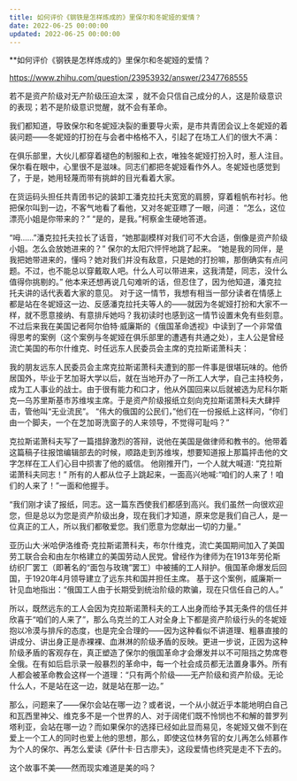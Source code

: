 ```yaml
---
title: 如何评价《钢铁是怎样炼成的》里保尔和冬妮娅的爱情？
date: 2022-06-25 00:00:00
updated: 2022-06-25 00:00:00
---
```


**如何评价《钢铁是怎样炼成的》里保尔和冬妮娅的爱情？

https://www.zhihu.com/question/23953932/answer/2347768555

若不是资产阶级对无产阶级压迫太深 ，就不会只信自己成分的人，这是阶级意识的表现；若不是阶级意识觉醒，就不会有革命。

我们都知道，导致保尔和冬妮娅决裂的重要导火索，是市共青团会议上冬妮娅的着装问题——冬妮娅的打扮在与会者中格格不入，引起了在场工人们的很大不满：

在俱乐部里，大伙儿都穿着褪色的制服和上衣，唯独冬妮娅打扮入时，惹人注目。保尔看在眼中，心里很不是滋味。同志们都把冬妮娅看作外人。冬妮娅也感觉到了，于是，她用轻蔑而带有挑衅的目光看着大家。

在货运码头担任共青团书记的装卸工潘克拉托夫宽宽的肩膀，穿着粗帆布衬衫。他把保尔叫到一边，不客气地看了看他，又对冬妮亚瞟了一眼，问道：
“怎么，这位漂亮小姐是你带来的？”
“是的，是我。”柯察金生硬地答道。

“呣……”潘克拉托夫拉长了话音，“她那副模样对我们可不大合适，倒像是资产阶级小姐。怎么会放她进来的？”
保尔的太阳穴怦怦地跳了起来。
“她是我的同伴，是我把她带进来的，懂吗？她对我们并没有敌意，只是她的打扮嘛，那倒确实有点问题。不过，也不能总以穿戴取人吧。什么人可以带进来，这我清楚，同志，没什么值得你挑剔的。”
他本来还想再说几句难听的话，但忍住了，因为他知道，潘克拉托夫讲的话代表着大家的意见。
对于这一情节，我想有相当一部分读者在情感上都是站在冬妮娅这一边、反感潘克拉托夫等人的——就因为冬妮娅打扮和大家不一样，就不愿意接纳、有意排斥她吗？我初读时也感到这一情节设置未免有些刻意。不过后来我在美国记者阿尔伯特·威廉斯的《俄国革命透视》中读到了一个非常值得思考的案例（这个案例与冬妮娅在俱乐部里的遭遇有共通之处），主人公是曾经流亡美国的布尔什维克、时任远东人民委员会主席的克拉斯诺萧科夫：

我的朋友远东人民委员会主席克拉斯诺萧科夫遭到的那一件事是很堪玩味的。他侨居国外，毕业于艺加哥大学以后，就在当地开办了一所工人大学，自己主持校务，成为工人事业的战士。由于很有能力和口才，他从外国回来以后就被选为尼科尔斯克—乌苏里斯基市苏维埃主席。于是资产阶级报纸立刻向克拉斯诺萧科夫大肆抨击，管他叫“无业流民”。
“伟大的俄国的公民们，”他们在一份报纸上这样问，“你们由一个脚夫，一个在芝加哥洗窗子的人来领导，不觉得可耻吗？”

克拉斯诺萧科夫写了一篇措辞激烈的答辩，说他在美国是做律师和教书的。他带着这篇稿子往报馆编辑部去的时候，顺路走到苏维埃，想要知道报上那篇抨击他的文字怎样在工人们心目中损害了他的威信。
他刚推开门，一个人就大喊道∶
“克拉斯诺萧科夫同志！”
所有的人都从位子上跳起来，一面高兴地喊∶“咱们的人来了！咱们的人来了！”一面和他握手。

“我们刚才读了报纸，同志。这一篇东西使我们都感到高兴。我们虽然一向很欢迎您，但是总以为您是资产阶级出身，现在我们才知道，原来您是我们自己人，是一位真正的工人，所以我们都敬爱您。我们愿意为您献出一切的力量。”

亚历山大·米哈伊洛维奇·克拉斯诺萧科夫，布尔什维克，流亡美国期间加入了美国劳工联合会和由左尔格建立的美国劳动人民党。曾经作为律师为在1913年劳伦斯纺织厂罢工（即著名的“面包与玫瑰”罢工）中被捕的工人辩护。俄国革命爆发后回国，于1920年4月领导建立了远东共和国并担任主席。
基于这个案例，威廉斯一针见血地指出：“俄国工人由于长期受到统治阶级的欺骗，现在只信任自己的人。”

所以，既然远东的工人会因为克拉斯诺萧科夫的工人出身而给予其无条件的信任并欣喜于“咱们的人来了”，那么乌克兰的工人对全身上下都是资产阶级行头的冬妮娅抱以冷漠与排斥的态度，也是完全合理的——因为这种看似不讲道理、粗暴直接的讲成分、讲出身正是赤裸裸、血淋淋的阶级矛盾的反映。更进一步说，正因为这种阶级矛盾的客观存在，真正塑造了保尔的俄国革命才会爆发并以不可阻挡之势席卷全俄。在有如后启示录一般暴烈的革命中，每一个社会成员都无法置身事外。所有人都会被革命教会这样一个道理：“只有两个阶级——无产阶级和资产阶级。无论什么人，不是站在这一边，就是站在那一边。”

那么，问题来了——保尔会站在哪一边？或者说，一个从小就近乎本能地明白自己和瓦西里神父、维克多不是一个世界的人、对于阔佬们既不怜悯也不和解的普罗列塔利亚，会站在哪一边？而如果保尔的选择已经如此显而易见，冬妮娅又做不到在爱上一个工人的同时也爱上他的思想，那么，即使这位林务官的女儿再怎么倾慕作为个人的保尔、再怎么爱读《萨什卡·日古廖夫》，这段爱情也终究是走不下去的。

这个故事不美——然而现实难道是美的吗？

